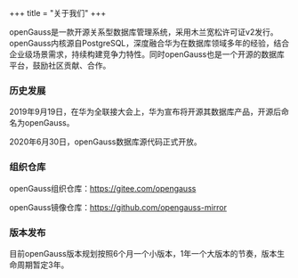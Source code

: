 +++
title = "关于我们"
+++

openGauss是一款开源关系型数据库管理系统，采用木兰宽松许可证v2发行。openGauss内核源自PostgreSQL，深度融合华为在数据库领域多年的经验，结合企业级场景需求，持续构建竞争力特性。同时openGauss也是一个开源的数据库平台，鼓励社区贡献、合作。

### 历史发展

2019年9月19日，在华为全联接大会上，华为宣布将开源其数据库产品，开源后命名为openGauss。

2020年6月30日，openGauss数据库源代码正式开放。

### 组织仓库

openGauss组织仓库：https://gitee.com/opengauss

openGauss镜像仓库：https://github.com/opengauss-mirror

### 版本发布

目前openGauss版本规划按照6个月一个小版本，1年一个大版本的节奏，版本生命周期暂定3年。